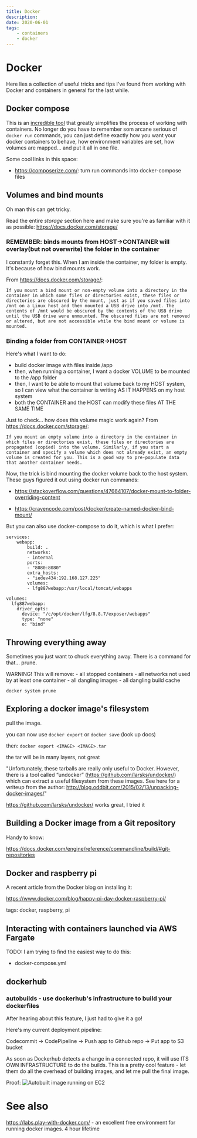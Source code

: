```yaml
---
title: Docker
description:
date: 2020-06-01
tags:
    - containers
	- docker
---
```


# Docker

Here lies a collection of useful tricks and tips I've found from working with Docker and containers in general for the last while.

## Docker compose

This is an [incredible tool](https://docs.docker.com/compose/) that greatly simplifies the process of working with containers. No longer do you have to remember som arcane serious of `docker run` commands, you can just define exactly how you want your docker containers to behave, how environment variables are set, how volumes are mapped... and put it all in one file.

Some cool links in this space:

- https://composerize.com/: turn run commands into docker-compose files

## Volumes and bind mounts

Oh man this can get tricky.

Read the entire _storage_ section here and make sure you're as familiar with it as possible: https://docs.docker.com/storage/

### REMEMBER: binds mounts from HOST->CONTAINER will overlay(but not overwrite) the folder in the container

I constantly forget this. When I am inside the container, my folder is empty. It's because of how bind mounts work.

From https://docs.docker.com/storage/:

    If you mount a bind mount or non-empty volume into a directory in the container in which some files or directories exist, these files or directories are obscured by the mount, just as if you saved files into /mnt on a Linux host and then mounted a USB drive into /mnt. The contents of /mnt would be obscured by the contents of the USB drive until the USB drive were unmounted. The obscured files are not removed or altered, but are not accessible while the bind mount or volume is mounted.

### Binding a folder from CONTAINER->HOST

Here's what I want to do:

- build docker image with files inside /app
- then, when running a container, I want a docker VOLUME to be mounted to the /app folder
- then, I want to be able to mount that volume back to my HOST system, so I can view what the container is writing AS IT HAPPENS on my host system
- both the CONTAINER and the HOST can modify these files AT THE SAME TIME

Just to check... how does this volume magic work again? From https://docs.docker.com/storage/:

    If you mount an empty volume into a directory in the container in which files or directories exist, these files or directories are propagated (copied) into the volume. Similarly, if you start a container and specify a volume which does not already exist, an empty volume is created for you. This is a good way to pre-populate data that another container needs.

Now, the trick is bind mounting the docker volume back to the host system. These guys figured it out using docker run commands:

- https://stackoverflow.com/questions/47664107/docker-mount-to-folder-overriding-content

- https://cravencode.com/post/docker/create-named-docker-bind-mount/

But you can also use docker-compose to do it, which is what I prefer:

```
services:
    webapp:
        build: .
        networks:
        - internal
        ports:
        - "8080:8080"
        extra_hosts:
        - "iedev434:192.168.127.225"
        volumes:
        - lfg887webapp:/usr/local/tomcat/webapps

volumes:
  lfg887webapp:
    driver_opts:
      device: "/c/opt/docker/lfg/8.8.7/exposer/webapps"
      type: "none"
      o: "bind"
```

## Throwing everything away

Sometimes you just want to chuck everything away. There is a command for that...
prune.

WARNING! This will remove:
    - all stopped containers
    - all networks not used by at least one container
    - all dangling images
    - all dangling build cache
```
docker system prune
```

## Exploring a docker image's filesystem

pull the image.

you can now use `docker export` or `docker save` (look up docs)

then:
`docker export <IMAGE> <IMAGE>.tar`

the tar will be in many layers, not great

"Unfortunately, these tarballs are really only useful to Docker. However, there
is a tool called “undocker” (https://github.com/larsks/undocker/) which can
extract a useful filesystem from these images. See here for a writeup from the
author: http://blog.oddbit.com/2015/02/13/unpacking-docker-images/"

https://github.com/larsks/undocker/ works great, I tried it

## Building a Docker image from a Git repository

Handy to know:

https://docs.docker.com/engine/reference/commandline/build/#git-repositories

## Docker and raspberry pi

A recent article from the Docker blog on installing it:

https://www.docker.com/blog/happy-pi-day-docker-raspberry-pi/

tags: docker, raspberry, pi

## Interacting with containers launched via AWS Fargate
TODO: I am trying to find the easiest way to do this:
- docker-compose.yml

## dockerhub

### autobuilds - use dockerhub's infrastructure to build your dockerfiles

After hearing about this feature, I just had to give it a go!

Here's my current deployment pipeline:

Codecommit -> CodePipeline -> Push app to Github repo -> Put app to S3 bucket

As soon as Dockerhub detects a change in a connected repo, it will use ITS OWN
INFRASTRUCTURE to do the builds. This is a pretty cool feature - let them 
do all the overhead of building images, and let me pull the final image.

Proof: 
![Autobuilt image running on EC2](https://aaronpkelly.github.io/posts/resources/docker_dockerhub_autoBuilds.png)

# See also

https://labs.play-with-docker.com/ - an excellent free environment for running docker images. 4 hour lifetime